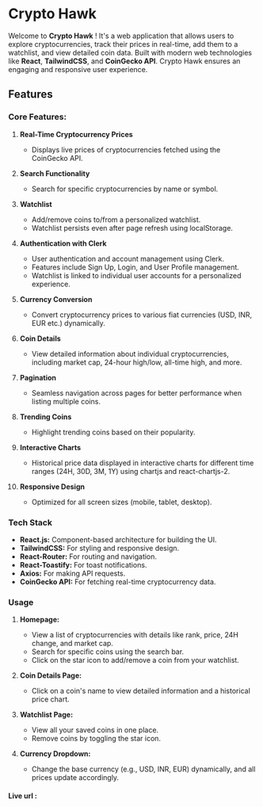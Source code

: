 # Crypto Hawk

Welcome to **Crypto Hawk** !  It's a web application that allows users to explore cryptocurrencies, track their prices in real-time, add them to a watchlist, and view detailed coin data. Built with modern web technologies like **React**, **TailwindCSS**, and **CoinGecko API**. Crypto Hawk ensures an engaging and responsive user experience.


## Features

### Core Features:

1. **Real-Time Cryptocurrency Prices**
    - Displays live prices of cryptocurrencies fetched using the CoinGecko API.

2. **Search Functionality**
    - Search for specific cryptocurrencies by name or symbol.

3. **Watchlist**
    - Add/remove coins to/from a personalized watchlist.
    - Watchlist persists even after page refresh using localStorage.

4. **Authentication with Clerk**  
   - User authentication and account management using Clerk.  
   - Features include Sign Up, Login, and User Profile management.  
   - Watchlist is linked to individual user accounts for a personalized experience.

5. **Currency Conversion**
    - Convert cryptocurrency prices to various fiat currencies (USD, INR, EUR etc.) dynamically.

6. **Coin Details**
    - View detailed information about individual cryptocurrencies, including market cap, 24-hour high/low, all-time high, and more.

7. **Pagination**
    - Seamless navigation across pages for better performance when listing multiple coins.

8. **Trending Coins**
    - Highlight trending coins based on their popularity.

9. **Interactive Charts**
    - Historical price data displayed in interactive charts for different time ranges (24H, 30D, 3M, 1Y) using chartjs and react-chartjs-2.

10. **Responsive Design**
    - Optimized for all screen sizes (mobile, tablet, desktop).

### Tech Stack

- **React.js:** Component-based architecture for building the UI.
- **TailwindCSS:** For styling and responsive design.
- **React-Router:** For routing and navigation.
- **React-Toastify:** For toast notifications.
- **Axios:** For making API requests.
- **CoinGecko API:**  For fetching real-time cryptocurrency data.

### Usage

1. **Homepage:**
    - View a list of cryptocurrencies with details like rank, price, 24H change, and market cap.
    - Search for specific coins using the search bar.
    - Click on the star icon to add/remove a coin from your watchlist.

2. **Coin Details Page:**
    - Click on a coin's name to view detailed information and a historical price chart.

3. **Watchlist Page:**
    - View all your saved coins in one place.
    - Remove coins by toggling the star icon.

4. **Currency Dropdown:**
    - Change the base currency (e.g., USD, INR, EUR) dynamically, and all prices update accordingly.

#### Live url : 